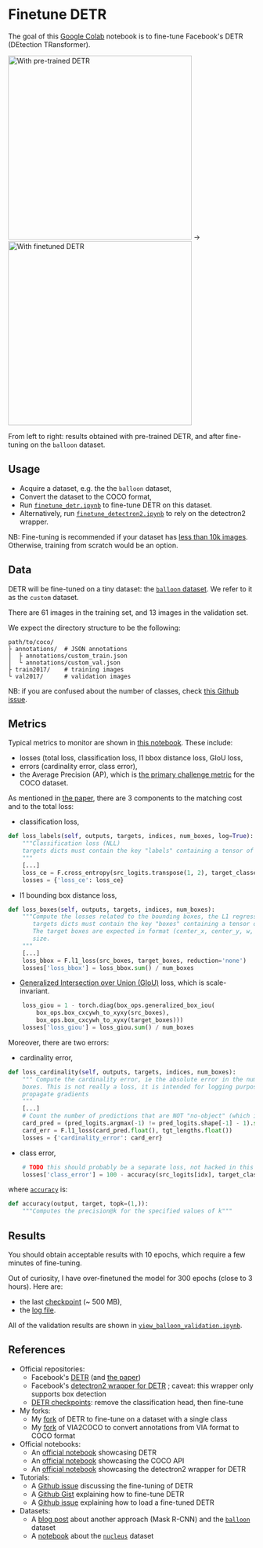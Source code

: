 # Finetune DETR

The goal of this [Google Colab](https://colab.research.google.com/) notebook is to fine-tune Facebook's DETR (DEtection TRansformer).

<img alt="With pre-trained DETR" src="https://github.com/woctezuma/finetune-detr/wiki/img/pretrained_detr.jpg" width="375"> -> <img alt="With finetuned DETR" src="https://github.com/woctezuma/finetune-detr/wiki/img/finetuned_detr.jpg" width="375">

From left to right: results obtained with pre-trained DETR, and after fine-tuning on the `balloon` dataset.

## Usage

-   Acquire a dataset, e.g. the the `balloon` dataset,
-   Convert the dataset to the COCO format,
-   Run [`finetune_detr.ipynb`][finetune_detr-notebook] to fine-tune DETR on this dataset.
-   Alternatively, run [`finetune_detectron2.ipynb`][finetune_detectron2-notebook] to rely on the detectron2 wrapper.

NB: Fine-tuning is recommended if your dataset has [less than 10k images](https://github.com/facebookresearch/detr/issues/9#issuecomment-635357693).
Otherwise, training from scratch would be an option.

## Data

DETR will be fine-tuned on a tiny dataset: the [`balloon` dataset](https://github.com/matterport/Mask_RCNN/tree/master/samples/balloon).
We refer to it as the `custom` dataset.

There are 61 images in the training set, and 13 images in the validation set.

We expect the directory structure to be the following:
```
path/to/coco/
├ annotations/  # JSON annotations
│  ├ annotations/custom_train.json
│  └ annotations/custom_val.json
├ train2017/    # training images
└ val2017/      # validation images
```

NB: if you are confused about the number of classes, check [this Github issue](https://github.com/facebookresearch/detr/issues/108#issuecomment-650269223).

## Metrics

Typical metrics to monitor are shown in [this notebook][metrics-notebook].
These include:
-   losses (total loss, classification loss, l1 bbox distance loss, GIoU loss,
-   errors (cardinality error, class error),
-   the Average Precision (AP), which is [the primary challenge metric](https://cocodataset.org/#detection-eval) for the COCO dataset.

As mentioned in [the paper](https://arxiv.org/abs/2005.12872), there are 3 components to the matching cost and to the total loss:
-   classification loss,
```python
def loss_labels(self, outputs, targets, indices, num_boxes, log=True):
    """Classification loss (NLL)
    targets dicts must contain the key "labels" containing a tensor of dim [nb_target_boxes]
    """
    [...]
    loss_ce = F.cross_entropy(src_logits.transpose(1, 2), target_classes, self.empty_weight)
    losses = {'loss_ce': loss_ce}
```
-   l1 bounding box distance loss,
```python
def loss_boxes(self, outputs, targets, indices, num_boxes):
    """Compute the losses related to the bounding boxes, the L1 regression loss and the GIoU loss
       targets dicts must contain the key "boxes" containing a tensor of dim [nb_target_boxes, 4]
       The target boxes are expected in format (center_x, center_y, w, h),normalized by the image
       size.
    """
    [...]
    loss_bbox = F.l1_loss(src_boxes, target_boxes, reduction='none')
    losses['loss_bbox'] = loss_bbox.sum() / num_boxes
```
-   [Generalized Intersection over Union (GIoU)](https://giou.stanford.edu/) loss, which is scale-invariant.
```python
    loss_giou = 1 - torch.diag(box_ops.generalized_box_iou(
        box_ops.box_cxcywh_to_xyxy(src_boxes),
        box_ops.box_cxcywh_to_xyxy(target_boxes)))
    losses['loss_giou'] = loss_giou.sum() / num_boxes
```

Moreover, there are two errors:
-   cardinality error,
```python
def loss_cardinality(self, outputs, targets, indices, num_boxes):
    """ Compute the cardinality error, ie the absolute error in the number of predicted non-empty
    boxes. This is not really a loss, it is intended for logging purposes only. It doesn't
    propagate gradients
    """
    [...]
    # Count the number of predictions that are NOT "no-object" (which is the last class)
    card_pred = (pred_logits.argmax(-1) != pred_logits.shape[-1] - 1).sum(1)
    card_err = F.l1_loss(card_pred.float(), tgt_lengths.float())
    losses = {'cardinality_error': card_err}
```
-   class error,
```python
    # TODO this should probably be a separate loss, not hacked in this one here
    losses['class_error'] = 100 - accuracy(src_logits[idx], target_classes_o)[0]
```
where [`accuracy`](https://github.com/facebookresearch/detr/blob/5e66b4cd15b2b182da347103dd16578d28b49d69/util/misc.py#L432) is:
```python
def accuracy(output, target, topk=(1,)):
    """Computes the precision@k for the specified values of k"""
```

## Results

You should obtain acceptable results with 10 epochs, which require a few minutes of fine-tuning.

Out of curiosity, I have over-finetuned the model for 300 epochs (close to 3 hours).
Here are:
-   the last [checkpoint][checkpoint-300-epochs] (~ 500 MB),
-   the [log file][log-300-epochs].

All of the validation results are shown in [`view_balloon_validation.ipynb`][view-validation-notebook].

## References

-   Official repositories:
    - Facebook's [DETR](https://github.com/facebookresearch/detr) (and [the paper](https://arxiv.org/abs/2005.12872))
    - Facebook's [detectron2 wrapper for DETR](https://github.com/facebookresearch/detr/tree/master/d2) ; caveat: this wrapper only supports box detection
    - [DETR checkpoints](https://github.com/facebookresearch/detr#model-zoo): remove the classification head, then fine-tune
-   My forks:
    - My [fork](https://github.com/woctezuma/detr/tree/finetune) of DETR to fine-tune on a dataset with a single class
    - My [fork](https://github.com/woctezuma/VIA2COCO/tree/fixes) of VIA2COCO to convert annotations from VIA format to COCO format
-   Official notebooks:
    - An [official notebook](https://colab.research.google.com/github/facebookresearch/detr/blob/colab/notebooks/detr_attention.ipynb) showcasing DETR
    - An [official notebook](https://github.com/cocodataset/cocoapi/blob/master/PythonAPI/pycocoDemo.ipynb) showcasing the COCO API
    - An [official notebook](https://colab.research.google.com/drive/16jcaJoc6bCFAQ96jDe2HwtXj7BMD_-m5) showcasing the detectron2 wrapper for DETR
-   Tutorials:
    - A [Github issue](https://github.com/facebookresearch/detr/issues/9) discussing the fine-tuning of DETR
    - A [Github Gist](https://gist.github.com/woctezuma/e9f8f9fe1737987351582e9441c46b5d) explaining how to fine-tune DETR
    - A [Github issue](https://github.com/facebookresearch/detr/issues/9#issuecomment-636391562) explaining how to load a fine-tuned DETR
-   Datasets:
    - A [blog post](https://engineering.matterport.com/splash-of-color-instance-segmentation-with-mask-r-cnn-and-tensorflow-7c761e238b46) about another approach (Mask R-CNN) and the [`balloon`](https://github.com/matterport/Mask_RCNN/tree/master/samples/balloon) dataset
    - A [notebook](https://github.com/matterport/Mask_RCNN/blob/master/samples/nucleus/inspect_nucleus_model.ipynb) about the [`nucleus`](https://github.com/matterport/Mask_RCNN/tree/master/samples/nucleus) dataset

<!-- Definitions -->

[pretrained-detr-image]: <https://github.com/woctezuma/finetune-detr/wiki/img/pretrained_detr.jpg>
[training-loss-image]: <https://github.com/woctezuma/finetune-detr/wiki/img/loss_finetuning_detectron2.jpg>
[finetuned-detr-image]: <https://github.com/woctezuma/finetune-detr/wiki/img/finetuned_detr.jpg>

[finetune_detr-notebook]: <https://colab.research.google.com/github/woctezuma/finetune-detr/blob/master/finetune_detr.ipynb>
[finetune_detectron2-notebook]: <https://colab.research.google.com/github/woctezuma/finetune-detr/blob/master/finetune_detectron2.ipynb>
[view-validation-notebook]: <https://colab.research.google.com/github/woctezuma/finetune-detr/blob/view-validation/view_balloon_validation.ipynb>

[checkpoint-300-epochs]: <https://drive.google.com/file/d/1BCtf4FxHl7F9ZJjxJ_lXymg_DAOxsMJQ/view?usp=sharing>
[log-300-epochs]: <https://drive.google.com/file/d/13wkKqRikEwjrDARaLg88qt7uJsk_cZzQ/view?usp=sharing>

[metrics-notebook]: <https://colab.research.google.com/github/lessw2020/Thunder-Detr/blob/master/View_your_training_results.ipynb>
